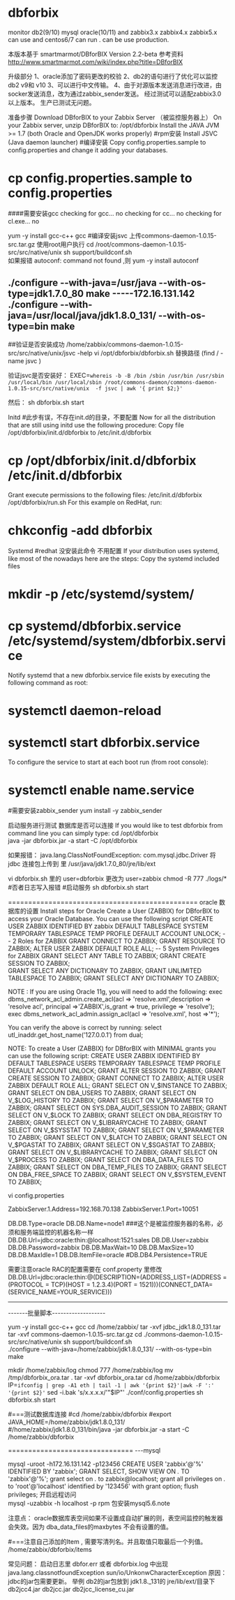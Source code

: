 # dbforbix
monitor  db2(9/10) mysql oracle(10/11) and  zabbix3.x zabbix4.x zabbix5.x can use   and centos6/7 can run . can be use production. 

本版本基于 smartmarmot/DBforBIX Version 2.2-beta 
参考资料 http://www.smartmarmot.com/wiki/index.php?title=DBforBIX

升级部分
1、oracle添加了密码更改的校验
2、db2的语句进行了优化可以监控db2 v9和 v10
3、可以进行中文传输。
4、由于对源版本发送消息进行改进，由socker发送消息，改为通过zabbix_sender发送。 经过测试可以适配zabbix3.0 以上版本。 生产已测试无问题。



准备步骤
Download DBforBIX to your Zabbix Server （被监控服务器上）
On your Zabbix server, unzip DBforBIX to: /opt/dbforbix
Install the JAVA JVM >= 1.7 (both Oracle and OpenJDK works properly)   #rpm安装
Install JSVC (Java daemon launcher)   #编译安装 
Copy config.properties.sample to config.properties and change it adding your databases.

# cp  config.properties.sample to config.properties 

####需要安装gcc 
checking for gcc... no
checking for cc... no
checking for cl.exe... no

yum -y install gcc-c++ gcc
#编译安装jsvc  上传commons-daemon-1.0.15-src.tar.gz  使用root用户执行
  cd	/root/commons-daemon-1.0.15-src/src/native/unix
 sh support/buildconf.sh  
 如果报错 autoconf: command not found ,则 yum -y install autoconf 

./configure --with-java=/usr/java  --with-os-type=jdk1.7.0_80 
make
-----172.16.131.142
./configure --with-java=/usr/local/java/jdk1.8.0_131/ --with-os-type=bin 
make
-----
##验证是否安装成功
/home/zabbix/commons-daemon-1.0.15-src/src/native/unix/jsvc -help
vi  /opt/dbforbix/dbforbix.sh 替换路径  (find / -name jsvc )

验证jsvc是否安装好：
EXEC=`whereis -b -B /bin /sbin /usr/bin /usr/sbin /usr/local/bin /usr/local/sbin /root/commons-daemon/commons-daemon-1.0.15-src/src/native/unix  -f jsvc | awk '{ print $2;}'`

然后：  sh  dbforbix.sh start 

Initd  #此步有误，不存在init.d的目录，不要配置
Now for all the distribution that are still using initd use the following procedure:
Copy file /opt/dbforbix/init.d/dbforbix to /etc/init.d/dbforbix

# cp /opt/dbforbix/init.d/dbforbix   /etc/init.d/dbforbix       

Grant execute permissions to the following files:
/etc/init.d/dbforbix
/opt/dbforbix/run.sh
For this example on RedHat, run:
#  chkconfig -add dbforbix

Systemd  #redhat 没安装此命令 不用配置
If your distribution uses systemd, like most of the nowadays here are the steps:
Copy the systemd included files
# mkdir -p /etc/systemd/system/
# cp systemd/dbforbix.service /etc/systemd/system/dbforbix.service

Notify systemd that a new dbforbix.service file exists by executing the following command as root:
# systemctl daemon-reload
# systemctl start dbforbix.service

To configure the service to start at each boot run (from root console):
# systemctl enable name.service

#需要安装zabbix_sender
yum install -y zabbix_sender

启动服务进行测试  数据库是否可以连接
If you would like to test dbforbix from command line you can simply type:
cd /opt/dbforbix   
 java -jar dbforbix.jar -a start -C /opt/dbforbix


如果报错： java.lang.ClassNotFoundException: com.mysql.jdbc.Driver
将jdbc 连接包上传到 里
/usr/java/jdk1.7.0_80/jre/lib/ext

vi dbforbix.sh  里的 user=dbforbix 更改为 user=zabbix 
chmod -R 777 ./logs/*    #否者日志写入报错
#启动服务
 sh dbforbix.sh start 

===============================================
oracle 数据库的设置
Install steps for Oracle
Create a User (ZABBIX) for DBforBIX to access your Oracle Database. You can use the following script
CREATE USER ZABBIX
  IDENTIFIED BY zabbix 
  DEFAULT TABLESPACE SYSTEM
  TEMPORARY TABLESPACE TEMP
  PROFILE DEFAULT
  ACCOUNT UNLOCK;
  -- 2 Roles for ZABBIX
  GRANT CONNECT TO ZABBIX;
  GRANT RESOURCE TO ZABBIX;
  ALTER USER ZABBIX DEFAULT ROLE ALL;
  -- 5 System Privileges for ZABBIX
  GRANT SELECT ANY TABLE TO ZABBIX;
  GRANT CREATE SESSION TO ZABBIX;	
  GRANT SELECT ANY DICTIONARY TO ZABBIX;
  GRANT UNLIMITED TABLESPACE TO ZABBIX;
 GRANT SELECT ANY DICTIONARY TO ZABBIX;


NOTE : If you are using Oracle 11g, you will need to add the following:
  exec dbms_network_acl_admin.create_acl(acl => 'resolve.xml',description => 'resolve acl', principal =>'ZABBIX',is_grant => true, privilege => 'resolve');
  exec dbms_network_acl_admin.assign_acl(acl => 'resolve.xml', host =>'*');

You can verify the above is correct by running:
  select utl_inaddr.get_host_name(’127.0.0.1′) from dual;

NOTE: To create a User (ZABBIX) for DBforBIX with MINIMAL grants you can use the following script:
 CREATE USER ZABBIX
  IDENTIFIED BY <REPLACE WITH PASSWORD>
  DEFAULT TABLESPACE USERS
  TEMPORARY TABLESPACE TEMP
  PROFILE DEFAULT
  ACCOUNT UNLOCK;
  GRANT ALTER SESSION TO ZABBIX;
  GRANT CREATE SESSION TO ZABBIX;
  GRANT CONNECT TO ZABBIX;
  ALTER USER ZABBIX DEFAULT ROLE ALL;
  GRANT SELECT ON V_$INSTANCE TO ZABBIX;
  GRANT SELECT ON DBA_USERS TO ZABBIX;
  GRANT SELECT ON V_$LOG_HISTORY TO ZABBIX;
  GRANT SELECT ON V_$PARAMETER TO ZABBIX;
  GRANT SELECT ON SYS.DBA_AUDIT_SESSION TO ZABBIX;
  GRANT SELECT ON V_$LOCK TO ZABBIX;
  GRANT SELECT ON DBA_REGISTRY TO ZABBIX;
  GRANT SELECT ON V_$LIBRARYCACHE TO ZABBIX;
  GRANT SELECT ON V_$SYSSTAT TO ZABBIX;
  GRANT SELECT ON V_$PARAMETER TO ZABBIX;
  GRANT SELECT ON V_$LATCH TO ZABBIX;
  GRANT SELECT ON V_$PGASTAT TO ZABBIX;
  GRANT SELECT ON V_$SGASTAT TO ZABBIX;
  GRANT SELECT ON V_$LIBRARYCACHE TO ZABBIX;
  GRANT SELECT ON V_$PROCESS TO ZABBIX;
  GRANT SELECT ON DBA_DATA_FILES TO ZABBIX;
  GRANT SELECT ON DBA_TEMP_FILES TO ZABBIX;
  GRANT SELECT ON DBA_FREE_SPACE TO ZABBIX;
  GRANT SELECT ON V_$SYSTEM_EVENT TO ZABBIX;



vi  config.properties

ZabbixServer.1.Address=192.168.70.138
ZabbixServer.1.Port=10051

DB.DB.Type=oracle
DB.DB.Name=node1   ###这个是被监控服务器的名称，必须和服务端监控的机器名称一样
DB.DB.Url=jdbc:oracle:thin:@localhost:1521:sales
DB.DB.User=zabbix
DB.DB.Password=zabbix
DB.DB.MaxWait=10
DB.DB.MaxSize=10
DB.DB.MaxIdle=1
DB.DB.ItemFile=oracle
#DB.DB4.Persistence=TRUE

需要注意oracle RAC的配置需要在
conf.property 里修改
DB.DB.Url=jdbc:oracle:thin:@(DESCRIPTION=(ADDRESS_LIST=(ADDRESS = (PROTOCOL = TCP)(HOST = 1.2.3.4)(PORT = 1521)))(CONNECT_DATA=(SERVICE_NAME=YOUR_SERVICE)))


-----------------------------------------------------------
-------批量脚本-------------------

yum -y install gcc-c++ gcc
cd /home/zabbix/
tar -xvf jdbc_jdk1.8.0_131.tar 
tar -xvf commons-daemon-1.0.15-src.tar.gz
cd ./commons-daemon-1.0.15-src/src/native/unix
sh support/buildconf.sh  
./configure --with-java=/home/zabbix/jdk1.8.0_131/ --with-os-type=bin 
make

mkdir /home/zabbix/log
chmod 777  /home/zabbix/log
mv  /tmp/dbforbix_ora.tar  .
tar -xvf dbforbix_ora.tar
cd /home/zabbix/dbforbix
IP=`ifconfig | grep -A1 eth | tail -1 | awk '{print $2}'|awk -F ':' '{print $2}'`
sed -i.bak 's/x.x.x.x/'"$IP"' ./conf/config.properties
sh  dbforbix.sh start 


#===测试数据库连接
#cd /home/zabbix/dbforbix
#export JAVA_HOME=/home/zabbix/jdk1.8.0_131/
#/home/zabbix/jdk1.8.0_131/bin/java -jar dbforbix.jar -a start -C /home/zabbix/dbforbix

===============================
---mysql

mysql -uroot -h172.16.131.142 -p123456
 CREATE USER 'zabbix'@'%' IDENTIFIED BY 'zabbix';
 GRANT SELECT, SHOW VIEW ON *.* TO 'zabbix'@'%';
grant select on *.* to zabbix@localhost; 
grant all privileges on *.* to 'root'@'localhost' identified by '123456' with grant option;
flush privileges;
开启远程访问   
mysql -uzabbix -h localhost -p
rpm 包安装mysql5.6.note



注意点： 
oracle数据库表空间如果不设置成自动扩展的则，表空间监控的触发器会失效。因为 dba_data_files的maxbytes 不会有设置的值。 

#===注意自己添加的Item , 需要写清列名。并且取值只取最后一个列值。 
/home/zabbix/dbforbix/items



常见问题：
启动日志里  dbfor.err 或者  dbforbix.log  中出现 java.lang.classnotfoundException  sun/io/UnkonwCharacterException
原因： jdbc的jar包需要更新。  举例 db2的jar包放到
 jdk1.8._131的  jre/lib/ext/目录下  db2jcc4.jar  db2jcc.jar  db2jcc_license_cu.jar 





